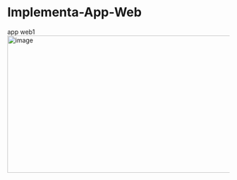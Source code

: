 # Implementa-App-Web

app web1
<img width="747" height="311" alt="image" src="https://github.com/user-attachments/assets/2ddd1b71-5f94-42f1-a2a4-2c76f3ddd668" />
